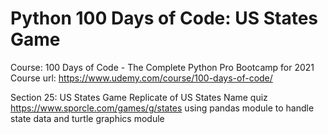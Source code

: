 # Python 100 Days of Code: US States Game

Course: 100 Days of Code - The Complete Python Pro Bootcamp for 2021
Course url: https://www.udemy.com/course/100-days-of-code/

Section 25: US States Game
Replicate of US States Name quiz https://www.sporcle.com/games/g/states using pandas module to handle state data and turtle graphics module
